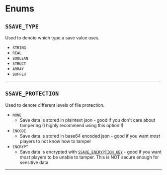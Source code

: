 # Enums

## **`SSAVE_TYPE`**

Used to denote which type a save value uses.

- `STRING`
- `REAL`
- `BOOLEAN`
- `STRUCT`
- `ARRAY`
- `BUFFER`

---

## **`SSAVE_PROTECTION`**

Used to denote different levels of file protection.

- `NONE`
    - Save data is stored in plaintext json - good if you don't care about tampering (I highly recommend using this option!!)
- `ENCODE`
    - Save data is stored in base64 encoded json - good if you want *most* players to not know how to tamper
- `ENCRYPT`
    - Save data is encrypted with [`SSAVE_ENCRYPTION_KEY`](config.md#ssave_encryption_key) - good if you want *most* players to be unable to tamper. This is NOT secure enough for sensitive data

---
